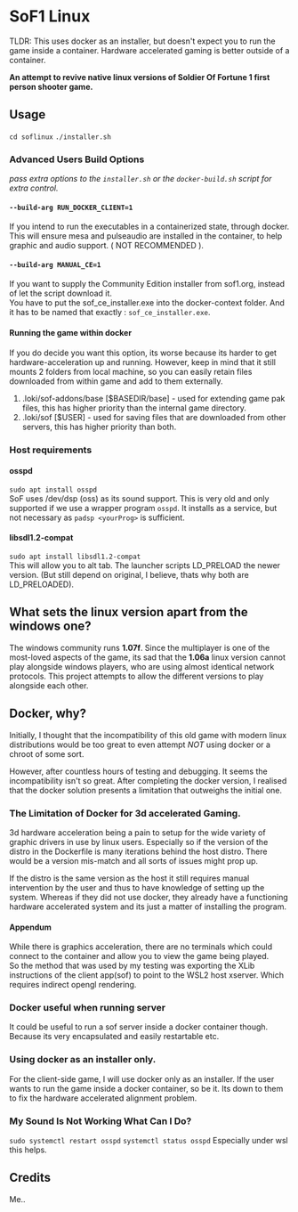 # SoF1 Linux
TLDR: This uses docker as an installer, but doesn't expect you to run the game inside a container. Hardware accelerated gaming is better outside of a container.  

**An attempt to revive native linux versions of Soldier Of Fortune 1 first person shooter game.**

## Usage
`cd soflinux`
`./installer.sh`

### Advanced Users Build Options
*pass extra options to the `installer.sh` or the `docker-build.sh` script for extra control.*  
#### `--build-arg RUN_DOCKER_CLIENT=1`
If you intend to run the executables in a containerized state, through docker.  This will ensure mesa and pulseaudio are installed in the container, to help graphic and audio support. ( NOT RECOMMENDED ).

#### `--build-arg MANUAL_CE=1`
If you want to supply the Community Edition installer from sof1.org, instead of let the script download it.  
You have to put the sof_ce_installer.exe into the docker-context folder.  And it has to be named that exactly : `sof_ce_installer.exe`.


#### Running the game within docker
If you do decide you want this option, its worse because its harder to get hardware-acceleration up and running.  However, keep in mind that it still mounts 2 folders from local machine, so you can easily retain files downloaded from within game and add to them externally.  
1. .loki/sof-addons/base [$BASEDIR/base]     - used for extending game pak files, this has higher priority than the internal game directory.
2. .loki/sof [$USER] - used for saving files that are downloaded from other servers, this has higher priority than both.

### Host requirements
#### osspd
`sudo apt install osspd`  
SoF uses /dev/dsp (oss) as its sound support.  This is very old and only supported if we use a wrapper program `osspd`.  It installs as a service, but not necessary as `padsp <yourProg>` is sufficient.  
#### libsdl1.2-compat
`sudo apt install libsdl1.2-compat`  
This will allow you to alt tab.  The launcher scripts LD_PRELOAD the newer version. (But still depend on original, I believe, thats why both are LD_PRELOADED).

## What sets the linux version apart from the windows one?
The windows community runs **1.07f**. Since the multiplayer is one of the most-loved aspects of the game, its sad that the **1.06a** linux version cannot play alongside windows players, who are using almost identical network protocols.  This project attempts to allow the different versions to play alongside each other.
## Docker, why?
Initially, I thought that the incompatibility of this old game with modern linux distributions would be too great to even attempt *NOT* using docker or a chroot of some sort.

However, after countless hours of testing and debugging. It seems the incompatibility isn't so great.  After completing the docker version, I realised that the docker solution presents a limitation that outweighs the initial one.  

### The Limitation of Docker for 3d accelerated Gaming.
3d hardware acceleration being a pain to setup for the wide variety of graphic drivers in use by linux users.  Especially so if the version of the distro in the Dockerfile is many iterations behind the host distro.  There would be a version mis-match and all sorts of issues might prop up.

If the distro is the same version as the host it still requires manual intervention by the user and thus to have knowledge of setting up the system.  Whereas if they did not use docker, they already have a functioning hardware accelerated system and its just a matter of installing the program.

#### Appendum
While there is graphics acceleration, there are no terminals which could connect to the container and allow you to view the game being played.  
So the method that was used by my testing was exporting the XLib instructions of the client app(sof) to point to the WSL2 host xserver.  Which requires indirect opengl rendering.

### Docker useful when running server
It could be useful to run a sof server inside a docker container though.  Because its very encapsulated and easily restartable etc.

### Using docker as an installer only.
For the client-side game, I will use docker only as an installer.  If the user wants to run the game inside a docker container, so be it.  Its down to them to fix the hardware accelerated alignment problem.



### My Sound Is Not Working What Can I Do?
`sudo systemctl restart osspd`
`systemctl status osspd`
Especially under wsl this helps.

## Credits
Me..
